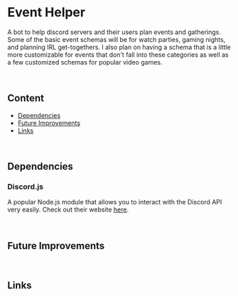 # Event Helper

A bot to help discord servers and their users plan events and gatherings. Some of the basic event schemas will be for watch parties, gaming nights, and planning IRL get-togethers. I also plan on having a schema that is a little more customizable for events that don't fall into these categories as well as a few customized schemas for popular video games.

<!-- --------------------------------------------------------------------------------------------To help see sections----------------- -->
<br />

## Content

- [Dependencies](#dependencies)
- [Future Improvements](#future-improvements)
- [Links](#links)

<!-- --------------------------------------------------------------------------------------------To help see sections----------------- -->
<br />

## Dependencies

### Discord.js

A popular Node.js module that allows you to interact with the Discord API very easily. Check out their website [here](https://discord.js.org/).

<!-- --------------------------------------------------------------------------------------------To help see sections----------------- -->
<br />

## Future Improvements



<!-- --------------------------------------------------------------------------------------------To help see sections----------------- -->
<br />

## Links
<!-- - [site](https://www.address.com/) -->
